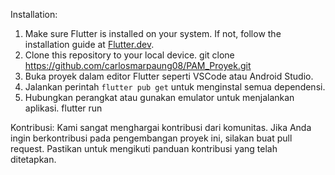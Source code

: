 Installation:
1. Make sure Flutter is installed on your system. If not, follow the installation guide at [Flutter.dev](https://flutter.dev/docs/get-started/install).
2. Clone this repository to your local device.
   git clone https://github.com/carlosmarpaung08/PAM_Proyek.git
3. Buka proyek dalam editor Flutter seperti VSCode atau Android Studio.
4. Jalankan perintah `flutter pub get` untuk menginstal semua dependensi.
5. Hubungkan perangkat atau gunakan emulator untuk menjalankan aplikasi.
   flutter run

Kontribusi:
Kami sangat menghargai kontribusi dari komunitas. Jika Anda ingin berkontribusi pada pengembangan proyek ini, silakan buat pull request. Pastikan untuk mengikuti panduan kontribusi yang telah ditetapkan.
